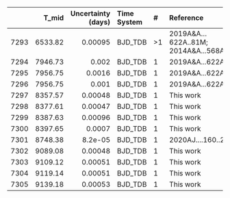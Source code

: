 |      |   T_mid |   Uncertainty (days) | Time System   | #   | Reference                              |
|-----:|--------:|---------------------:|:--------------|:----|:---------------------------------------|
| 7293 | 6533.82 |              0.00095 | BJD_TDB       | >1  | 2019A&A…622A..81M; 2014A&A...568A..81L |
| 7294 | 7946.73 |              0.002   | BJD_TDB       | 1   | 2019A&A...622A..81M                    |
| 7295 | 7956.75 |              0.0016  | BJD_TDB       | 1   | 2019A&A...622A..81M                    |
| 7296 | 7956.75 |              0.001   | BJD_TDB       | 1   | 2019A&A...622A..81M                    |
| 7297 | 8357.57 |              0.00048 | BJD_TDB       | 1   | This work                              |
| 7298 | 8377.61 |              0.00047 | BJD_TDB       | 1   | This work                              |
| 7299 | 8387.63 |              0.00096 | BJD_TDB       | 1   | This work                              |
| 7300 | 8397.65 |              0.0007  | BJD_TDB       | 1   | This work                              |
| 7301 | 8748.38 |              8.2e-05 | BJD_TDB       | 1   | 2020AJ....160..233A                    |
| 7302 | 9089.08 |              0.00048 | BJD_TDB       | 1   | This work                              |
| 7303 | 9109.12 |              0.00051 | BJD_TDB       | 1   | This work                              |
| 7304 | 9119.14 |              0.00051 | BJD_TDB       | 1   | This work                              |
| 7305 | 9139.18 |              0.00053 | BJD_TDB       | 1   | This work                              |